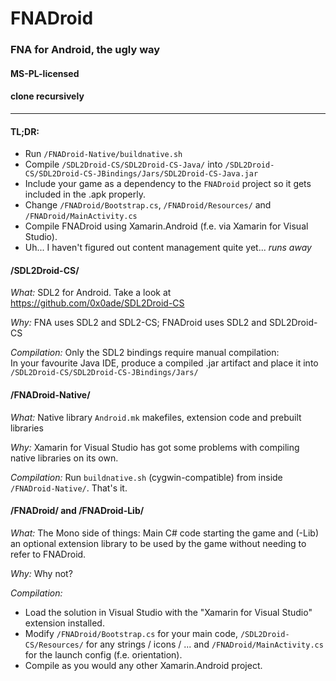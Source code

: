 # FNADroid
### FNA for Android, the ugly way
#### MS-PL-licensed
#### clone recursively
----

#### TL;DR:
* Run `/FNADroid-Native/buildnative.sh`
* Compile `/SDL2Droid-CS/SDL2Droid-CS-Java/` into `/SDL2Droid-CS/SDL2Droid-CS-JBindings/Jars/SDL2Droid-CS-Java.jar`
* Include your game as a dependency to the `FNADroid` project so it gets included in the .apk properly.
* Change `/FNADroid/Bootstrap.cs`, `/FNADroid/Resources/` and `/FNADroid/MainActivity.cs`
* Compile FNADroid using Xamarin.Android (f.e. via Xamarin for Visual Studio).
* Uh... I haven't figured out content management quite yet... *runs away*

#### /SDL2Droid-CS/

*What:* SDL2 for Android. Take a look at https://github.com/0x0ade/SDL2Droid-CS

*Why:* FNA uses SDL2 and SDL2-CS; FNADroid uses SDL2 and SDL2Droid-CS

*Compilation:* Only the SDL2 bindings require manual compilation:  
In your favourite Java IDE, produce a compiled .jar artifact and place it into `/SDL2Droid-CS/SDL2Droid-CS-JBindings/Jars/`

#### /FNADroid-Native/

*What:* Native library `Android.mk` makefiles, extension code and prebuilt libraries

*Why:* Xamarin for Visual Studio has got some problems with compiling native libraries on its own.

*Compilation:* Run `buildnative.sh` (cygwin-compatible) from inside `/FNADroid-Native/`. That's it.

#### /FNADroid/ and /FNADroid-Lib/

*What:* The Mono side of things: Main C# code starting the game and (-Lib) an optional extension library to be used by the game without needing to refer to FNADroid.

*Why:* Why not?

*Compilation:*
* Load the solution in Visual Studio with the "Xamarin for Visual Studio" extension installed.
* Modify `/FNADroid/Bootstrap.cs` for your main code, `/SDL2Droid-CS/Resources/` for any strings / icons / ... and `/FNADroid/MainActivity.cs` for the launch config (f.e. orientation).
* Compile as you would any other Xamarin.Android project.
